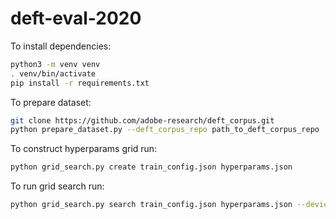 # deft-eval-2020
To install dependencies:
```bash
python3 -m venv venv
. venv/bin/activate
pip install -r requirements.txt
```
To prepare dataset:

```bash
git clone https://github.com/adobe-research/deft_corpus.git
python prepare_dataset.py --deft_corpus_repo path_to_deft_corpus_repo
```

To construct hyperparams grid run:
```bash
python grid_search.py create train_config.json hyperparams.json
```

To run grid search run:
```bash
python grid_search.py search train_config.json hyperparams.json --device_id gpu_id
```